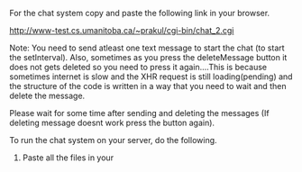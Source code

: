 
For the chat system copy and paste the following link in your browser.

http://www-test.cs.umanitoba.ca/~prakul/cgi-bin/chat_2.cgi

Note: You need to send atleast one text message to start the chat (to start the setInterval).
Also, sometimes as you press the deleteMessage button it does not gets deleted so you need to press it again....This is because sometimes internet is slow and the XHR request is still loading(pending) and the structure of the code is written in a way that you need to wait and then delete the message.

Please wait for some time after sending and deleting the messages (If deleting message doesnt work press the button again).


To run the chat system on your server, do the following.

1. Paste all the files in your 


